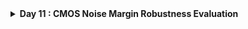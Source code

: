 <details>
  <Summary><strong> Day 11 : CMOS Noise Margin Robustness Evaluation</strong></summary>

# Contents
- [Static Behavior Evaluation - CMOS Inverter Robustness - Noise Margin](#static-behavior-evaluation--cmos-inverter-robustness--noise-margin)
  - [Introduction to Noise Margin](#introduction-to-noise-margin)
  - [Noise Margin Volatge Parameters](#noise-margin-voltage-parameters)
  - [Noise Margin Equation and Summary](#noise-margin-equation-and-summary)
  - [Noise Margin Variation with respect to PMOS width](#noise-margin-variation-with-respect-to-pmos-width)
  - [Sky130 Noise margin Labs](#sky130-noise-margin-labs)   
  

<a id="static-behavior-evaluation--cmos-inverter-robustness--noise-margin"></a>
# Static Behavior Evaluation - CMOS Inverter Robustness - Noise Margin

<a id="introduction-to-noise-margin"></a>
## Introduction to Noise Margin
**Noise margin** is the maximum noise voltage a CMOS circuit can tolerate without logic errors.
- i.e Noise margin is the amount of noise that a CMOS circuit could withstand without compromising the operation of circuit.
- Noise margin makes sure that:
  - any signal which is logic 1 with finite noise added to it, is still recognized as logic 1 and not logic 0.
  - similarly, any signal which is logic 0 with finite noise added to it, is still recognized as logic 0 and not logic 1.

The following images show an ideal and a piece-wise linear VTC of a CMOS inverter:
![Alt Text](images/nm_1.png)
![Alt Text](images/nm_2.png)
The images compares:
- Ideal I/O characteristic of an inverter with infinite slope — abrupt switching at Vdd/2 (left side)
- Actual inverter characteristic with finite slope — gradual transition region (right side)

<a id="noise-margin-voltage-parameters"></a>
## Noise Margin Volatge Parameters
This figure illustrates how Noise Margin is derived from the Voltage Transfer Characteristic (VTC) of a CMOS inverter.
![Alt Text](images/nm_3.png)
![Alt Text](images/nm_4.png)
![Alt Text](images/nm_5.png)

The left plot shows:
- The slope of the VTC = −1 at two critical points:
  - **V<sub>IL</sub>**: Input Low Threshold Voltage
  - **V<sub>IH</sub>**: Input High Threshold Voltage

The right diagram shows:
- V<sub>OH</sub> and V<sub>OL</sub>: Valid output high/low voltage levels
- V<sub>IL</sub> and V<sub>IH</sub>: Input thresholds where the slope = −1

<a id="noise-margin-equation-and-summary"></a>
## Noise Margin Equation and Summary
**Noise Margins:**
- ```NM<sub>H</sub> = V<sub>OH</sub> − V<sub>IH</sub>```: Noise Margin High — tolerance for noise on logic 1
- ```NML = V<sub>IL</sub> − V<sub>OL</sub>```: Noise Margin Low — tolerance for noise on logic 0

**Summary**
This figure summarizes how Noise Margins help handle noisy "bumps" on signals — ensuring correct logic detection.
![Alt Text](images/nm_summary.png)

**Input thresholds:**
- V<sub>IL</sub>: Input voltage < V<sub>dd</sub>/2 (~10% of V<sub>dd</sub>) — treated as logic '0'
- V<sub>IH</sub>: Input voltage > V<sub>dd</sub>/2 (~90% of V<sub>dd</sub>) — treated as logic '1'

**Output thresholds:**
- V<sub>OL</sub>: Output voltage near 0V — treated as logic '0' for next gate input
- V<sub>OH</sub>: Output voltage near V<sub>dd</sub> — treated as logic '1' for next gate input

**Noise Bump Scenarios:**
- **Case (a):** Bump height lies between V<sub>OL</sub> and V<sub>IL</sub> → signal still treated as logic '0'.
- **Case (b):** Bump height lies between V<sub>IL</sub> and V<sub>IH</sub> → output becomes undefined (logic unstable).
- **Case (c):** Bump height lies between V<sub>IH</sub> and V<sub>OH</sub> → signal treated as logic '1'.

For any signal to be reliably interpreted as logic '0' or logic '1', it must stay within the corresponding Noise Margin (NML or NMH) range — outside the undefined region.

<a id="noise-margin-variation-with-respect-to-pmos-width"></a>
## Noise Margin Variation with respect to PMOS width

<a id="sky130-noise-margin-labs"></a>
## Sky130 Noise margin Labs
